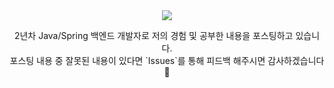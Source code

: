 <div align="center">
  <img src="https://mblogthumb-phinf.pstatic.net/MjAyMzA2MThfMTk3/MDAxNjg3MDY3MTkxMzY2.xIsahBL-VhKFEEy9CWgaDMWxHjwnGPs92k6jAuS6ymkg.phFja8mAZcvdD17q1U26aeO4fQYupbBnQOwUv-DX024g.JPEG.banana_list/IMG_9143.JPG?type=w800"/>
  <p>
    2년차 Java/Spring 백엔드 개발자로 저의 경험 및 공부한 내용을 포스팅하고 있습니다.<br />
    포스팅 내용 중 잘못된 내용이 있다면 `Issues`를 통해 피드백 해주시면 감사하겠습니다🫡
  </p>
</div>
